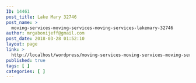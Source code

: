 ```yaml
---
ID: 14461
post_title: Lake Mary 32746
post_name: >
  moving-services-moving-services-moving-services-lakemary-32746
author: mrgabonijeff@gmail.com
post_date: 2018-03-28 01:52:10
layout: page
link: >
  http://localhost/wordpress/moving-services-moving-services-moving-services-lakemary-32746/
published: true
tags: [ ]
categories: [ ]
---
```

